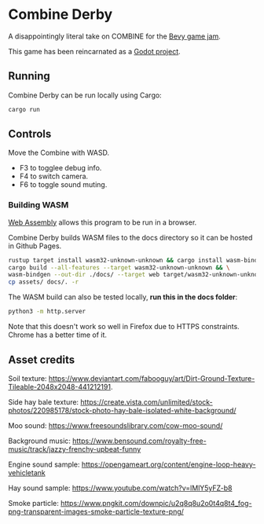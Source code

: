 # Combine Derby

A disappointingly literal take on COMBINE for the [Bevy game jam](https://itch.io/jam/bevy-jam-2).

This game has been reincarnated as a [Godot project](https://github.com/RichTeaMan/combine-derby).

## Running

Combine Derby can be run locally using Cargo:

```bash
cargo run
```

## Controls

Move the Combine with WASD.

* F3 to togglee debug info.
* F4 to switch camera.
* F6 to toggle sound muting.

### Building WASM

[Web Assembly](https://webassembly.org/) allows this program to be run in a browser.

Combine Derby builds WASM files to the docs directory so it can be hosted in Github Pages.

```bash
rustup target install wasm32-unknown-unknown && cargo install wasm-bindgen-cli && \
cargo build --all-features --target wasm32-unknown-unknown && \
wasm-bindgen --out-dir ./docs/ --target web target/wasm32-unknown-unknown/debug/combine-derby.wasm && \
cp assets/ docs/. -r
```

The WASM build can also be tested locally, **run this in the docs folder**:

```bash
python3 -m http.server
```

Note that this doesn't work so well in Firefox due to HTTPS constraints. Chrome has a better time of it.

## Asset credits

Soil texture: https://www.deviantart.com/fabooguy/art/Dirt-Ground-Texture-Tileable-2048x2048-441212191.

Side hay bale texture: https://create.vista.com/unlimited/stock-photos/220985178/stock-photo-hay-bale-isolated-white-background/

Moo sound: https://www.freesoundslibrary.com/cow-moo-sound/

Background music: https://www.bensound.com/royalty-free-music/track/jazzy-frenchy-upbeat-funny

Engine sound sample: https://opengameart.org/content/engine-loop-heavy-vehicletank

Hay sound sample: https://www.youtube.com/watch?v=lMlY5yFZ-b8

Smoke particle: https://www.pngkit.com/downpic/u2q8q8u2o0t4q8t4_fog-png-transparent-images-smoke-particle-texture-png/
